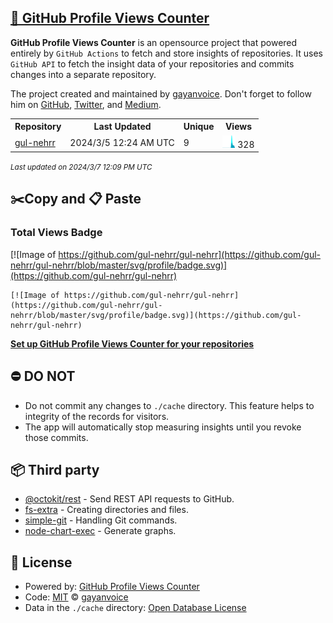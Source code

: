 ## [🚀 GitHub Profile Views Counter](https://github.com/gayanvoice/github-profile-views-counter)
**GitHub Profile Views Counter** is an opensource project that powered entirely by  `GitHub Actions` to fetch and store insights of repositories.
It uses `GitHub API` to fetch the insight data of your repositories and commits changes into a separate repository.

The project created and maintained by [gayanvoice](https://github.com/gayanvoice). Don't forget to follow him on [GitHub](https://github.com/gayanvoice), [Twitter](https://twitter.com/gayanvoice), and [Medium](https://gayanvoice.medium.com/).

<table>
	<tr>
		<th>
			Repository
		</th>
		<th>
			Last Updated
		</th>
		<th>
			Unique
		</th>
		<th>
			Views
		</th>
	</tr>
	<tr>
		<td>
			<a href="https://github.com/gul-nehrr/gul-nehrr/tree/master/readme/731458581/year.md">
				gul-nehrr
			</a>
		</td>
		<td>
			2024/3/5 12:24 AM UTC
		</td>
		<td>
			9
		</td>
		<td>
			<img alt="Response time graph" src="https://github.com/gul-nehrr/gul-nehrr/raw/master/graph/731458581/small/year.png" height="20"> 328
		</td>
	</tr>
</table>

<small><i>Last updated on 2024/3/7 12:09 PM UTC</i></small>

## ✂️Copy and 📋 Paste
### Total Views Badge
[![Image of https://github.com/gul-nehrr/gul-nehrr](https://github.com/gul-nehrr/gul-nehrr/blob/master/svg/profile/badge.svg)](https://github.com/gul-nehrr/gul-nehrr)

```readme
[![Image of https://github.com/gul-nehrr/gul-nehrr](https://github.com/gul-nehrr/gul-nehrr/blob/master/svg/profile/badge.svg)](https://github.com/gul-nehrr/gul-nehrr)
```
[**Set up GitHub Profile Views Counter for your repositories**](https://github.com/gayanvoice/github-profile-views-counter)
## ⛔ DO NOT
- Do not commit any changes to `./cache` directory. This feature helps to integrity of the records for visitors.
- The app will automatically stop measuring insights until you revoke those commits.
## 📦 Third party

- [@octokit/rest](https://www.npmjs.com/package/@octokit/rest) - Send REST API requests to GitHub.
- [fs-extra](https://www.npmjs.com/package/fs-extra) - Creating directories and files.
- [simple-git](https://www.npmjs.com/package/simple-git) - Handling Git commands.
- [node-chart-exec](https://www.npmjs.com/package/node-chart-exec) - Generate graphs.
## 📄 License
- Powered by: [GitHub Profile Views Counter](https://github.com/gayanvoice/github-profile-views-counter)
- Code: [MIT](./LICENSE) © [gayanvoice](https://github.com/gayanvoice)
- Data in the `./cache` directory: [Open Database License](https://opendatacommons.org/licenses/odbl/1-0/)